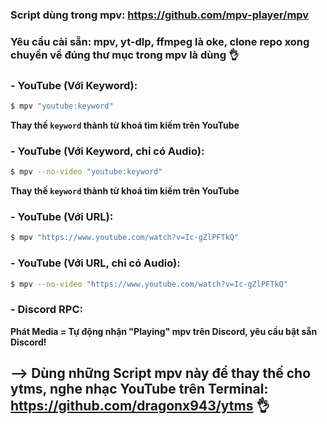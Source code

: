 ### Script dùng trong mpv: https://github.com/mpv-player/mpv

### Yêu cầu cài sẵn: mpv, yt-dlp, ffmpeg là oke, clone repo xong chuyển về đúng thư mục trong mpv là dùng 👌

### - YouTube (Với Keyword):

```bash
$ mpv "youtube:keyword"
```

**Thay thế `keyword` thành từ khoá tìm kiếm trên YouTube**

### - YouTube (Với Keyword, chỉ có Audio):

```bash
$ mpv --no-video "youtube:keyword"
```

**Thay thế `keyword` thành từ khoá tìm kiếm trên YouTube**

### - YouTube (Với URL):

```bash
$ mpv "https://www.youtube.com/watch?v=Ic-gZlPFTkQ"
```

### - YouTube (Với URL, chỉ có Audio):

```bash
$ mpv --no-video "https://www.youtube.com/watch?v=Ic-gZlPFTkQ"
```

### - Discord RPC:

**Phát Media = Tự động nhận "Playing" mpv trên Discord, yêu cầu bật sẵn Discord!**

## --> Dùng những Script mpv này để thay thế cho ytms, nghe nhạc YouTube trên Terminal: https://github.com/dragonx943/ytms 👌
